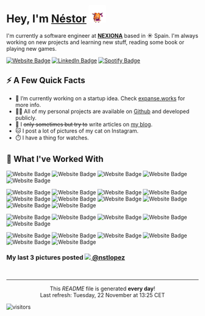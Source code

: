 <h1>Hey, I'm <a href="https://nstlopez.com/">Néstor</a> <img src="./static/suica.gif" height="45" /></h1>
<p>I'm currently a software engineer at <strong><a href="https://www.nexiona.com/">NEXIONA</a></strong> based in ☀️ Spain. I'm always working on new projects and learning new stuff, reading some book or playing new games.</p>
<p>
<a href="https://nstlopez.com"><img src="https://img.shields.io/badge/-nstlopez.com-d11c54?style=for-the-badge&labelColor=d11c54&logo=GoogleChrome&logoColor=white&link=https://nstlopez.com" alt="Website Badge"></a>
<a href="https://www.linkedin.com/in/nstlopez/"><img src="https://img.shields.io/badge/-@Nstlopez-0077B5?style=for-the-badge&labelColor=0077B5&logo=LinkedIn&link=https://www.linkedin.com/in/nstlopez/" alt="LinkedIn Badge"></a>
<a href="https://open.spotify.com/user/nesteahd?si=cfba92ab8e8443af"><img src="https://img.shields.io/badge/-@Nstlopez-1ED760?style=for-the-badge&labelColor=1ED760&logo=Spotify&logoColor=white&link=https://open.spotify.com/user/1235099575" alt="Spotify Badge"></a></p>
<h2>⚡️ A Few Quick Facts</h2>
<ul>
<li>🔭 I’m currently working on a startup idea. Check <a href="https://expanse.works">expanse.works</a> for more info.</li>
<li>👨‍💻 All of my personal projects are available on <a href="https://github.com/nsttt">Github</a> and developed publicly.</li>
<li>📝 I <s>only sometimes but try to</s> write articles on <a href="https://nstlopez.com/blog">my blog</a>.</li>
<li>🐱 I post a lot of pictures of my cat on Instagram.</li>
<li>⏱️ I have a thing for watches.</li>
</ul>
<h2>🚀 What I've Worked With</h2>
<p align="left">
<img src="https://img.shields.io/badge/-Typescript-black?style=for-the-badge&logo=Typescript" alt="Website Badge">
<img src="https://img.shields.io/badge/-Javascript-black?style=for-the-badge&logo=Javascript" alt="Website Badge">
<img src="https://img.shields.io/badge/-Go-black?style=for-the-badge&logo=go" alt="Website Badge">
<img src="https://img.shields.io/badge/-Rust-black?style=for-the-badge&logo=Rust&logoColor=orange" alt="Website Badge">
<img src="https://img.shields.io/badge/-C%23-black?style=for-the-badge&logo=Csharp" alt="Website Badge">
</p>
<p align="left">
<img src="https://img.shields.io/badge/-Node-black?style=for-the-badge&logo=node.js" alt="Website Badge">
<img src="https://img.shields.io/badge/-React-black?style=for-the-badge&logo=react" alt="Website Badge">
<img src="https://img.shields.io/badge/-NextJS-black?style=for-the-badge&logo=next.js" alt="Website Badge">
<img src="https://img.shields.io/badge/-React Native-black?style=for-the-badge&logo=react" alt="Website Badge">
<img src="https://img.shields.io/badge/-Vue-black?style=for-the-badge&logo=vue.js" alt="Website Badge">
<img src="https://img.shields.io/badge/-WASM-black?style=for-the-badge&logo=webassembly" alt="Website Badge">
<img src="https://img.shields.io/badge/-TailwindCSS-black?style=for-the-badge&logo=tailwindcss" alt="Website Badge">
<img src="https://img.shields.io/badge/-Jest-black?style=for-the-badge&logo=jest&logoColor=red" alt="Website Badge">
<img src="https://img.shields.io/badge/-Testing Library-black?style=for-the-badge&logo=testing-library" alt="Website Badge">
<img src="https://img.shields.io/badge/-Cypress-black?style=for-the-badge&logo=cypress" alt="Website Badge">
</p>
<p align="left">
<img src="https://img.shields.io/badge/-PostgreSQL-black?style=for-the-badge&logo=postgresql" alt="Website Badge">
<img src="https://img.shields.io/badge/-MySQL-black?style=for-the-badge&logo=mysql" alt="Website Badge">
<img src="https://img.shields.io/badge/-MongoDB-black?style=for-the-badge&logo=mongodb" alt="Website Badge">
<img src="https://img.shields.io/badge/-Firebase-black?style=for-the-badge&logo=firebase" alt="Website Badge">
<img src="https://img.shields.io/badge/-GraphQL-black?style=for-the-badge&logo=graphql&logoColor=magenta" alt="Website Badge">
</p>
<p align="left">
<img src="https://img.shields.io/badge/-Linux-black?style=for-the-badge&logo=linux&logoColor=white" alt="Website Badge">
<img src="https://img.shields.io/badge/-Docker-black?style=for-the-badge&logo=docker" alt="Website Badge">
<img src="https://img.shields.io/badge/-Rancher-black?style=for-the-badge&logo=rancher&logoColor=0075A8" alt="Website Badge">
<img src="https://img.shields.io/badge/-Kubernetes-black?style=for-the-badge&logo=kubernetes" alt="Website Badge">
<img src="https://img.shields.io/badge/-AWS-black?style=for-the-badge&logo=amazonaws&logoColor=orange" alt="Website Badge">
<img src="https://img.shields.io/badge/-Terraform-black?style=for-the-badge&logo=terraform&logoColor=purple" alt="Website Badge">
</p>
<h3>My last 3 pictures posted <a href="https://www.instagram.com/nstlopez/" target="_blank"><img src="https://upload.wikimedia.org/wikipedia/commons/thumb/e/e7/Instagram_logo_2016.svg/1024px-Instagram_logo_2016.svg.png" width="20"/> @nstlopez</a><br/>
</h3><p><img width="200" src="" /> <img width="200" src="" /> <img width="200" src="" /></p>

------------
<p align="center">This <i>README</i> file is generated <b>every day</b>!</br>Last refresh: Tuesday, 22 November at 13:25 CET</p>

<p><img src="https://visitor-badge.glitch.me/badge?page_id=nsttt.nsttt" alt="visitors"></p>
